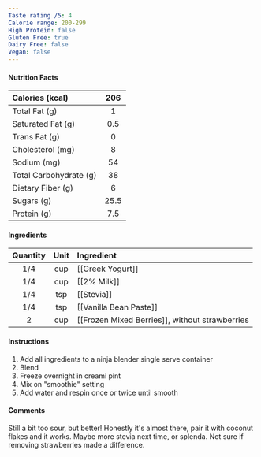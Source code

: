 ```yaml
---
Taste rating /5: 4
Calorie range: 200-299
High Protein: false
Gluten Free: true
Dairy Free: false
Vegan: false
---
```

#### Nutrition Facts
| Calories (kcal) | 206 |
| :-- | :--: |
| Total Fat (g) | 1 |
| Saturated Fat (g) | 0.5 |
| Trans Fat (g) | 0 |
| Cholesterol (mg) | 8 |
| Sodium (mg) | 54 |
| Total Carbohydrate (g) | 38 |
| Dietary Fiber (g) | 6 |
| Sugars (g) | 25.5 |
| Protein (g) | 7.5 |
#### Ingredients
| Quantity | Unit | Ingredient |
| :--: | :--: | :--- |
| 1/4 | cup | [[Greek Yogurt]] |
| 1/4 | cup | [[2% Milk]] |
| 1/4 | tsp | [[Stevia]] |
| 1/4 | tsp | [[Vanilla Bean Paste]] |
| 2 | cup | [[Frozen Mixed Berries]], without strawberries |
#### Instructions

1. Add all ingredients to a ninja blender single serve container
2. Blend
3. Freeze overnight in creami pint
4. Mix on "smoothie" setting
5. Add water and respin once or twice until smooth

#### Comments

Still a bit too sour, but better! Honestly it's almost there, pair it with coconut flakes and it works. Maybe more stevia next time, or splenda. Not sure if removing strawberries made a difference.